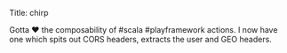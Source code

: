 Title: chirp

Gotta ♥ the composability of #scala #playframework actions. I now have one which spits out CORS headers, extracts the user and GEO headers.
